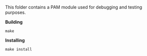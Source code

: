 This folder contains a PAM module used for debugging and testing purposes.

**Building**

```
make
```

**Installing**

```
make install
```
